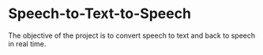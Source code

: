 # Speech-to-Text-to-Speech
The objective of the project is to convert speech to text and back to speech in real time.
